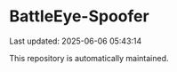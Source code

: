 # BattleEye-Spoofer

Last updated: 2025-06-06 05:43:14

This repository is automatically maintained.
